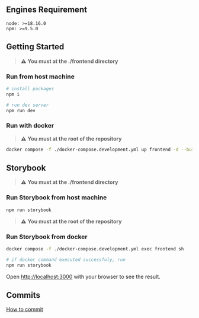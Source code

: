 ## Engines Requirement

`node: >=18.16.0`  
`npm: >=9.5.0`

## Getting Started

> :warning: **You must at the ./frontend directory**

### Run from host machine

```bash
# install packages
npm i

# run dev server
npm run dev
```

### Run with docker

> :warning: **You must at the root of the repository**

```bash
docker compose -f ./docker-compose.development.yml up frontend -d --build
```

## Storybook

> :warning: **You must at the ./frontend directory**

### Run Storybook from host machine

```bash
npm run storybook
```

> :warning: **You must at the root of the repository**

### Run Storybook from docker

```bash
docker compose -f ./docker-compose.development.yml exec frontend sh

# if docker command executed successfuly, run
npm run storybook
```

Open [http://localhost:3000](http://localhost:300) with your browser to see the result.

## Commits

[How to commit](https://github.com/conventional-changelog/commitlint/#what-is-commitlint)
